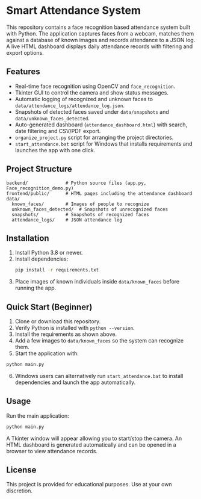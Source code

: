# Smart Attendance System

This repository contains a face recognition based attendance system built with Python. The application captures faces from a webcam, matches them against a database of known images and records attendance to a JSON log. A live HTML dashboard displays daily attendance records with filtering and export options.

## Features

- Real-time face recognition using OpenCV and `face_recognition`.
- Tkinter GUI to control the camera and show status messages.
- Automatic logging of recognized and unknown faces to `data/attendance_logs/attendance_log.json`.
- Snapshots of detected faces saved under `data/snapshots` and `data/unknown_faces_detected`.
- Auto-generated dashboard (`attendance_dashboard.html`) with search, date filtering and CSV/PDF export.
- `organize_project.py` script for arranging the project directories.
- `start_attendance.bat` script for Windows that installs requirements and launches the app with one click.

## Project Structure

```
backend/              # Python source files (app.py, Face_recognition_demo.py)
frontend/public/      # HTML pages including the attendance dashboard
data/
  known_faces/        # Images of people to recognize
  unknown_faces_detected/  # Snapshots of unrecognized faces
  snapshots/          # Snapshots of recognized faces
  attendance_logs/    # JSON attendance log
```

## Installation

1. Install Python 3.8 or newer.
2. Install dependencies:
   ```bash
   pip install -r requirements.txt
   ```
3. Place images of known individuals inside `data/known_faces` before running the app.

## Quick Start (Beginner)
1. Clone or download this repository.
2. Verify Python is installed with `python --version`.
3. Install the requirements as shown above.
4. Add a few images to `data/known_faces` so the system can recognize them.
5. Start the application with:
```bash
python main.py
```
6. Windows users can alternatively run `start_attendance.bat` to install dependencies and launch the app automatically.

## Usage

Run the main application:

```bash
python main.py
```

A Tkinter window will appear allowing you to start/stop the camera. An HTML dashboard is generated automatically and can be opened in a browser to view attendance records.

## License

This project is provided for educational purposes. Use at your own discretion.

